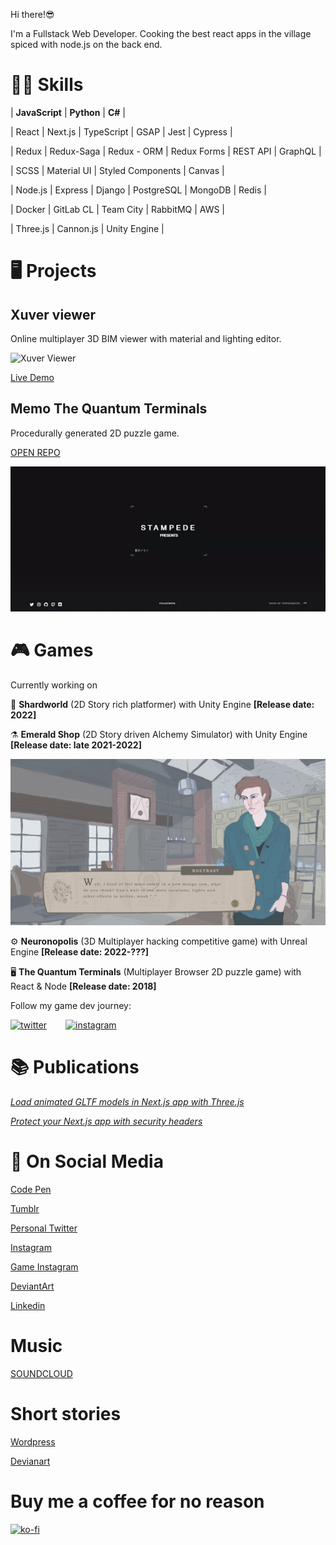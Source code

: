 Hi there!😎

I'm a Fullstack Web Developer. 
Cooking the best react apps in the village spiced with node.js on the back end.

# 🤹🏻 Skills

| **JavaScript** | **Python** | **C#** |


| React | Next.js | TypeScript | GSAP | Jest | Cypress | 

| Redux | Redux-Saga | Redux - ORM | Redux Forms | REST API |  GraphQL |

| SCSS | Material UI | Styled Components | Canvas |

| Node.js | Express | Django | PostgreSQL | MongoDB | Redis |

| Docker | GitLab CL | Team City | RabbitMQ | AWS |

| Three.js | Cannon.js | Unity Engine |


# 🖥️ Projects

## Xuver viewer

Online multiplayer 3D BIM viewer with material and lighting editor.

![Xuver Viewer](assets/xuver.gif?raw=true "Xuver Viewer")

[Live Demo](https://viewer.xuver.com/92359c94-a13d-420d-8e1f-e285b58f571a)

## Memo The Quantum Terminals

Procedurally generated 2D puzzle game.

[OPEN REPO](https://github.com/RijelEk/quantum-terminals-remake)

![Memo](assets/memo.gif?raw=true "Memo")


# 🎮 Games

 Currently working on 

🔮 **Shardworld** (2D Story rich platformer) with Unity Engine **[Release date:  2022]**

⚗️ **Emerald Shop** (2D Story driven Alchemy Simulator) with Unity Engine **[Release date: late 2021-2022]**

![Emerald Shop](assets/ES.jpg?raw=true "Emerald Shop")

⚙️ **Neuronopolis** (3D Multiplayer hacking competitive game) with Unreal Engine **[Release date: 2022-???]**

🖥️  **The Quantum Terminals** (Multiplayer Browser 2D puzzle game) with React & Node **[Release date: 2018]**

Follow my game dev journey:
<div style="display:flex; flex-direction:row">
<a href="https://twitter.com/DevRijel" target="_blank">
 <img style="margin-right:30px;" src="https://github.com/paulrobertlloyd/socialmediaicons/blob/main/twitter-32x32.png" alt="twitter"/>
 </a>
 <a href="https://www.instagram.com/fogcradle/" target="_blank">
 <img  src="https://github.com/paulrobertlloyd/socialmediaicons/blob/main/instagram-32x32.png" alt="instagram"/>
 </a>
</div>

# 📚 Publications

[*Load animated GLTF models in Next.js app with Three.js*](https://oslavdev.medium.com/load-animated-gltf-models-in-next-js-app-with-three-js-8cf0a5d99e10)

[*Protect your Next.js app with security headers*](https://oslavdev.medium.com/protect-your-next-js-app-with-security-headers-7f70f4a95d63)


# 📱 On Social Media

[Code Pen](https://codepen.io/rijelek/pens/public)

[Tumblr](https://www.tumblr.com/blog/ekrijelgames)

[Personal Twitter](https://twitter.com/RijelEk)

[Instagram](https://www.instagram.com/ekrijel/)

[Game Instagram](https://www.instagram.com/fogcradle/)

[DeviantArt](https://www.deviantart.com/ekrijel)

[Linkedin](https://www.linkedin.com/in/jaros%C5%82aw-grishunin/)

# Music

[SOUNDCLOUD](https://soundcloud.com/oslawtichie)

# Short stories

[Wordpress](https://oslavtichie.wordpress.com/)

[Devianart](https://www.deviantart.com/ekrijel)

# Buy me a coffee for no reason
[![ko-fi](https://ko-fi.com/img/githubbutton_sm.svg)](https://ko-fi.com/D1D2N0KZ)
